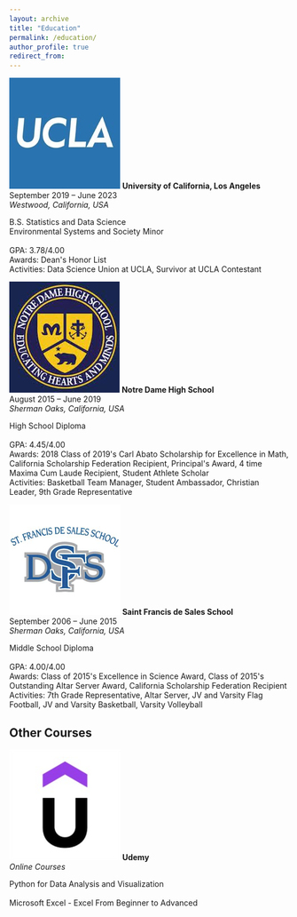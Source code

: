 ```yaml
---
layout: archive
title: "Education"
permalink: /education/
author_profile: true
redirect_from:
---
```


<p class="exp_p">
  <img src="/images/UCLA_Logo.jpeg" alt="UCLA" class="exp_img">
  <span class="exp_text"> <strong>University of California, Los Angeles</strong>  <br />
  September 2019 – June 2023 <br /> 
  <em>Westwood, California, USA</em> 
  </span>
</p>

<p class="exp_p">
    <span class="exp_text"> B.S. Statistics and Data Science <br />
    Environmental Systems and Society Minor <br /> 
    <br />
    GPA: 3.78/4.00 <br />
    Awards: Dean's Honor List <br />
    Activities: Data Science Union at UCLA, Survivor at UCLA Contestant <br />
    </span> 
</p>

<p class="exp_p">
  <img src="/images/NDHS_Logo.jpeg" alt="NDHS" class="exp_img">
  <span class="exp_text"> <strong>Notre Dame High School</strong>  <br />
  August 2015 – June 2019 <br />  
  <em>Sherman Oaks, California, USA</em> 
  </span>
</p>

<p class="exp_p">
    <span class="exp_text"> High School Diploma <br /> 
    <br />
    GPA: 4.45/4.00 <br />
    Awards: 2018 Class of 2019's Carl Abato Scholarship for Excellence in Math, California Scholarship Federation Recipient, Principal's Award, 4 time Maxima Cum Laude Recipient, Student Athlete Scholar <br />
    Activities: Basketball Team Manager, Student Ambassador, Christian Leader, 9th Grade Representative <br />
    </span> 
</p>

<p class="exp_p">
  <img src="/images/SFDS_Logo.png" alt="SFDS" class="exp_img">
  <span class="exp_text"> <strong>Saint Francis de Sales School</strong> <br />
  September 2006 – June 2015 <br />
  <em>Sherman Oaks, California, USA</em> 
  </span>
</p>

<p class="exp_p">
    <span class="exp_text"> Middle School Diploma <br /> 
    <br />
    GPA: 4.00/4.00 <br />
    Awards: Class of 2015's Excellence in Science Award, Class of 2015's Outstanding Altar Server Award, California Scholarship Federation Recipient <br />
    Activities: 7th Grade Representative, Altar Server, JV and Varsity Flag Football, JV and Varsity Basketball, Varsity Volleyball <br />
    </span> 
</p>

## Other Courses

<p class="exp_p">
  <img src="/images/Udemy_Logo.png" alt="Udemy" class="exp_img">
  <span class="exp_text"> <strong>Udemy</strong> <br />
  <em>Online Courses</em> 
  </span>
</p>

<p class="exp_p">
    <span class="exp_text"> Python for Data Analysis and Visualization <br /> 
    <br />
    Microsoft Excel - Excel From Beginner to Advanced
    </span> 
</p>